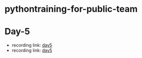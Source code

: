 # pythontraining-for-public-team
# Day-5
- recording link: [day5](https://transcripts.gotomeeting.com/#/s/c5563048db75dc3279c2b94e91638ee62666dde0ab2db244917c93ed736d496f)
- recording link: [day5](https://transcripts.gotomeeting.com/#/s/8495574bd68bb972eada8efe766cf372d77f17fa6efd5978472aa395abbad3ad)
